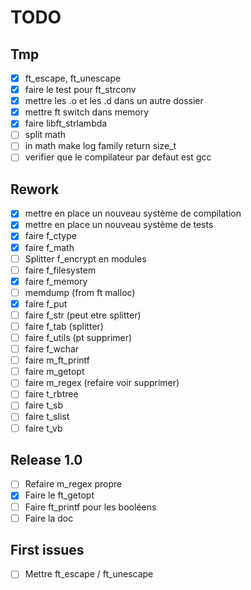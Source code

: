 # TODO

## Tmp

 - [x] ft_escape, ft_unescape
 - [x] faire le test pour ft_strconv
 - [x] mettre les .o et les .d dans un autre dossier
 - [x] mettre ft switch dans memory
 - [x] faire libft_strlambda
 - [ ] split math
 - [ ] in math make log family return size_t
 - [ ] verifier que le compilateur par defaut est gcc

## Rework

 - [x] mettre en place un nouveau système de compilation
 - [x] mettre en place un nouveau système de tests
 - [x] faire f_ctype
 - [x] faire f_math
 - [ ] Splitter f_encrypt en modules
 - [ ] faire f_filesystem
 - [x] faire f_memory
 - [ ] memdump (from ft malloc)
 - [x] faire f_put
 - [ ] faire f_str (peut etre splitter)
 - [ ] faire f_tab (splitter)
 - [ ] faire f_utils (pt supprimer)
 - [ ] faire f_wchar
 - [ ] faire m_ft_printf
 - [ ] faire m_getopt
 - [ ] faire m_regex (refaire voir supprimer)
 - [ ] faire t_rbtree
 - [ ] faire t_sb
 - [ ] faire t_slist
 - [ ] faire t_vb

## Release 1.0

 - [ ] Refaire m_regex propre
 - [x] Faire le ft\_getopt
 - [ ] Faire ft_printf pour les booléens
 - [ ] Faire la doc

## First issues

 - [ ] Mettre ft_escape / ft_unescape
